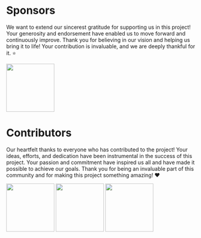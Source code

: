 # Sponsors

We want to extend our sincerest gratitude for supporting us in this project! Your generosity and endorsement have enabled us to move forward and continuously improve. Thank you for believing in our vision and helping us bring it to life! Your contribution is invaluable, and we are deeply thankful for it. ⭐

<a href="https://github.com/Sstudios-Dev"><img src="https://avatars.githubusercontent.com/u/156860248?s=200&v=4" height="128" width="128" /></a>

# Contributors

Our heartfelt thanks to everyone who has contributed to the project! Your ideas, efforts, and dedication have been instrumental in the success of this project. Your passion and commitment have inspired us all and have made it possible to achieve our goals. Thank you for being an invaluable part of this community and for making this project something amazing! ❤

<a href="https://github.com/Sstudiosdev"><img src="https://avatars.githubusercontent.com/u/149289426?v=4" height="128" width="128" /></a>
<a href="https://github.com/StaffV77"><img src="https://avatars.githubusercontent.com/u/107765373?v=4" height="128" width="128" /></a>
<a href="https://github.com/photovoyagehelp"><img src="https://avatars.githubusercontent.com/u/164266627?v=4" height="128" width="128" /></a>
